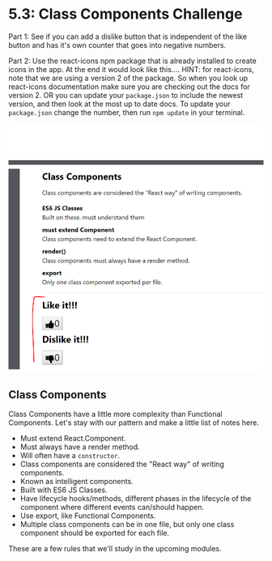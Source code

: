 # 5.3: Class Components Challenge

Part 1: See if you can add a dislike button that is independent of the like button and has it's own counter that goes into negative numbers.

Part 2: Use the react-icons npm package that is already installed to create icons in the app. At the end it would look like this.... HINT: for react-icons, note that we are using a version 2 of the package. So when you look up react-icons documentation make sure you are checking out the docs for version 2. OR you can update your `package.json` to include the newest version, and then look at the most up to date docs. To update your `package.json` change the number, then run `npm update` in your terminal.

![Counter Challenge](../.gitbook/assets/4.1.3_challenge_answer.PNG)

## Class Components

Class Components have a little more complexity than Functional Components. Let's stay with our pattern and make a little list of notes here.

* Must extend React.Component.
* Must always have a render method.
* Will often have a `constructor`.
* Class components are considered the "React way" of writing components.
* Known as intelligent components.
* Built with ES6 JS Classes.
* Have lifecycle hooks/methods, different phases in the lifecycle of the component where different events can/should happen.
* Use export, like Functional Components.
* Multiple class components can be in one file, but only one class component should be exported for each file.

These are a few rules that we'll study in the upcoming modules.

